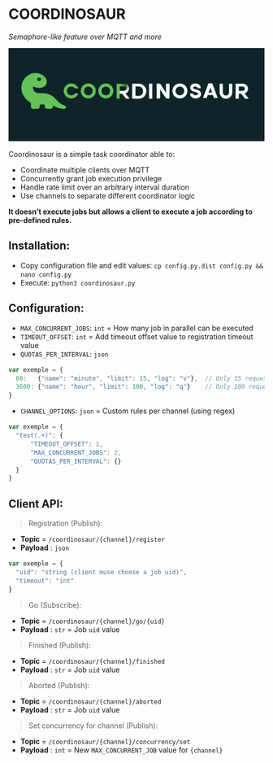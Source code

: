 COORDINOSAUR
============

*Semaphore-like feature over MQTT and more*

![Coordinosaur](./asset/coordinosaur.png)

Coordinosaur is a simple task coordinator able to:
- Coordinate multiple clients over MQTT
- Concurrently grant job execution privilege
- Handle rate limit over an arbitrary interval duration
- Use channels to separate different coordinator logic  

**It doesn't execute jobs but allows a client to execute a job according to pre-defined rules.**

Installation:
-

- Copy configuration file and edit values: `cp config.py.dist config.py && nano config.py` 
- Execute: `python3 coordinosaur.py`

Configuration:
-
- `MAX_CONCURRENT_JOBS`: `int` = How many job in parallel can be executed
- `TIMEOUT_OFFSET`: `int` = Add timeout offset value to registration timeout value
- `QUOTAS_PER_INTERVAL`: `json` 
```js
var exemple = {
  60:   {"name": "minute", "limit": 15, "log": "v"},  // Only 15 requests per minute (log quotas is verbose)
  3600: {"name": "hour", "limit": 100, "log": "q"}    // Only 100 requests per hour (log quotas is quiet) 
}
```
- `CHANNEL_OPTIONS`: `json` = Custom rules per channel (using regex)
```js
var exemple = {
  "test(.+)": {
      "TIMEOUT_OFFSET": 1,
      "MAX_CONCURRENT_JOBS": 2,
      "QUOTAS_PER_INTERVAL": {}
  }
}
``` 

Client API:
-

>Registration (Publish):
- **Topic** = `/coordinosaur/{channel}/register`
- **Payload** : `json`
```js
var exemple = {
  "uid": "string (client muse choose a job uid)",
  "timeout": "int"
}
```

>Go (Subscribe):
- **Topic** = `/coordinosaur/{channel}/go/{uid}`
- **Payload** : `str` = Job `uid` value

>Finished (Publish):
- **Topic** = `/coordinosaur/{channel}/finished`
- **Payload** : `str` = Job `uid` value

>Aborted (Publish):
- **Topic** = `/coordinosaur/{channel}/aborted`
- **Payload** : `str` = Job `uid` value

>Set concurrency for channel (Publish):
- **Topic** = `/coordinosaur/{channel}/concurrency/set`
- **Payload** : `int` = New `MAX_CONCURRENT_JOB` value for `{channel}`
